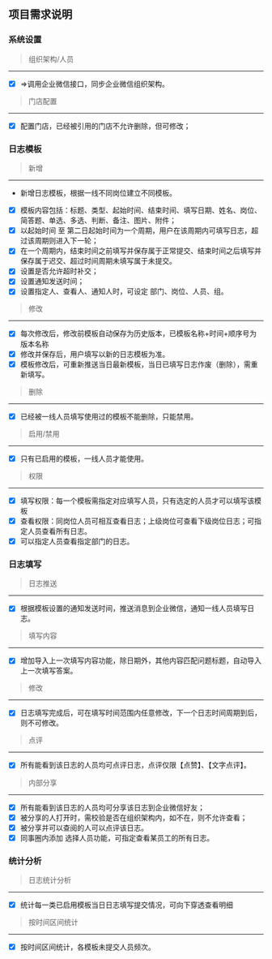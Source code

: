 ## 项目需求说明


### 系统设置

> 组织架构/人员
- - -
- [x] &rArr;调用企业微信接口，同步企业微信组织架构。

> 门店配置
- - -
- [x] 配置门店，已经被引用的门店不允许删除，但可修改；

### 日志模板

> 新增
- - -
- 新增日志模板，根据一线不同岗位建立不同模板。
- [x] 模板内容包括：标题、类型、起始时间、结束时间、填写日期、姓名、岗位、简答题、单选、多选、判断、备注、图片、附件；
- [x] 以起始时间 至 第二日起始时间为一个周期，用户在该周期内可填写日志，超过该周期则进入下一轮；
- [x] 在一个周期内，结束时间之前填写并保存属于正常提交、结束时间之后填写并保存属于迟交、超过时间周期未填写属于未提交。
- [x] 设置是否允许超时补交；
- [x] 设置通知发送时间；
- [x] 设置指定人、查看人、通知人时，可设定 部门、岗位、人员、组。

> 修改
- - -
- [x] 每次修改后，修改前模板自动保存为历史版本，已模板名称+时间+顺序号为版本名称
- [x] 修改并保存后，用户填写以新的日志模板为准。
- [x] 模板修改后，可重新推送当日最新模板，当日已填写日志作废（删除），需重新填写。

> 删除
- - -
- [x] 已经被一线人员填写使用过的模板不能删除，只能禁用。

> 启用/禁用
- - -
- [x] 只有已启用的模板，一线人员才能使用。

> 权限
- - -
- [x] 填写权限：每一个模板需指定对应填写人员，只有选定的人员才可以填写该模板
- [x] 查看权限：同岗位人员可相互查看日志；上级岗位可查看下级岗位日志；可指定人员查看所有日志。
- [x] 可以指定人员查看指定部门的日志。

### 日志填写

> 日志推送
- - -
- [x] 根据模板设置的通知发送时间，推送消息到企业微信，通知一线人员填写日志。

> 填写内容
- - -
- [x] 增加导入上一次填写内容功能，除日期外，其他内容匹配问题标题，自动导入上一次填写答案。

> 修改
- - -
- [x] 日志填写完成后，可在填写时间范围内任意修改，下一个日志时间周期到后，则不可修改。

> 点评
- - -
- [x] 所有能看到该日志的人员均可点评日志，点评仅限【点赞】、【文字点评】。

> 内部分享
- - -
- [x] 所有能看到该日志的人员均可分享该日志到企业微信好友；
- [x] 被分享的人打开时，需校验是否在组织架构内，如不在，则不允许查看；
- [x] 被分享并可以查阅的人可以点评该日志。
- [x] 同事圈内添加 选择人员功能，可指定查看某员工的所有日志。

### 统计分析

> 日志统计分析
- - -
- [x] 统计每一类已启用模板当日日志填写提交情况，可向下穿透查看明细

> 按时间区间统计
- - -
- [x] 按时间区间统计，各模板未提交人员频次。